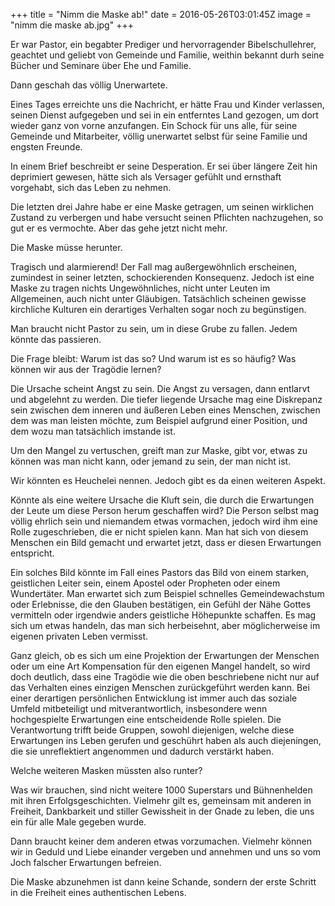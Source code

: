 +++
title = "Nimm die Maske ab!"
date = 2016-05-26T03:01:45Z
image = "nimm die maske ab.jpg"
+++

Er war Pastor, ein begabter Prediger und hervorragender Bibelschullehrer, geachtet und geliebt von  Gemeinde und Familie, weithin bekannt durh seine Bücher und Seminare über Ehe und Familie.

Dann geschah das völlig Unerwartete.

Eines Tages erreichte uns die Nachricht, er hätte Frau und Kinder verlassen, seinen Dienst aufgegeben und sei in ein entferntes Land gezogen, um dort wieder ganz von vorne anzufangen. Ein Schock für uns alle, für seine Gemeinde und Mitarbeiter, völlig unerwartet selbst für seine Familie und engsten Freunde.

In einem Brief beschreibt er seine Desperation. Er sei über längere Zeit hin deprimiert gewesen, hätte sich als Versager gefühlt und ernsthaft vorgehabt, sich das Leben zu nehmen.

Die letzten drei Jahre habe er eine Maske getragen, um seinen wirklichen Zustand zu verbergen und habe versucht seinen Pflichten nachzugehen, so gut er es vermochte. Aber das gehe jetzt nicht mehr.

Die Maske müsse herunter.

Tragisch und alarmierend! Der Fall mag außergewöhnlich erscheinen, zumindest in seiner letzten, schockierenden Konsequenz. Jedoch ist eine Maske zu tragen nichts Ungewöhnliches, nicht unter Leuten im Allgemeinen, auch nicht unter Gläubigen. Tatsächlich scheinen gewisse kirchliche Kulturen ein derartiges Verhalten sogar noch zu begünstigen.

Man braucht nicht Pastor zu sein, um in diese Grube zu fallen. Jedem könnte das passieren.

Die Frage bleibt: Warum ist das so? Und warum ist es so häufig? Was können wir aus der Tragödie lernen?

Die Ursache scheint Angst zu sein. Die Angst zu versagen, dann  entlarvt und abgelehnt zu werden. Die tiefer liegende Ursache mag eine Diskrepanz sein zwischen dem inneren und äußeren Leben eines Menschen, zwischen dem was man leisten möchte, zum Beispiel aufgrund einer Position, und dem wozu man tatsächlich imstande ist.

Um den Mangel zu vertuschen, greift man zur Maske, gibt vor, etwas zu können was man nicht kann, oder jemand zu sein, der man nicht ist.

Wir könnten es Heuchelei nennen. Jedoch gibt es da einen weiteren Aspekt.

Könnte als eine weitere Ursache die Kluft sein, die durch die Erwartungen der Leute um diese Person herum geschaffen wird? Die Person selbst mag völlig ehrlich sein und niemandem etwas vormachen, jedoch wird ihm eine Rolle zugeschrieben, die er nicht spielen kann. Man hat sich von diesem Menschen ein Bild gemacht und erwartet jetzt, dass er diesen Erwartungen entspricht.

Ein solches Bild könnte im Fall eines Pastors das Bild von einem starken, geistlichen Leiter sein, einem Apostel oder Propheten oder einem Wundertäter. Man erwartet sich zum Beispiel schnelles Gemeindewachstum oder Erlebnisse, die den Glauben bestätigen, ein Gefühl der Nähe Gottes vermitteln oder irgendwie anders geistliche Höhepunkte schaffen. Es mag sich um etwas handeln, das man sich herbeisehnt, aber möglicherweise im eigenen privaten Leben vermisst.

Ganz gleich, ob es sich um eine Projektion der Erwartungen der Menschen oder um eine Art Kompensation für den eigenen Mangel handelt, so wird doch deutlich, dass eine Tragödie wie die oben beschriebene nicht nur auf das Verhalten eines einzigen Menschen zurückgeführt werden kann. Bei einer derartigen persönlichen Entwicklung ist immer auch das soziale Umfeld mitbeteiligt und mitverantwortlich, insbesondere wenn hochgespielte Erwartungen eine entscheidende Rolle spielen. Die Verantwortung trifft beide Gruppen, sowohl diejenigen, welche diese Erwartungen ins Leben gerufen und geschührt haben als auch diejeningen, die sie unreflektiert angenommen und dadurch verstärkt haben.

Welche weiteren Masken müssten also runter?

Was wir brauchen, sind nicht weitere 1000 Superstars und Bühnenhelden mit ihren Erfolgsgeschichten. Vielmehr gilt es, gemeinsam mit anderen in Freiheit, Dankbarkeit und stiller Gewissheit in der Gnade zu leben, die uns ein für alle Male gegeben wurde.

Dann braucht keiner dem anderen etwas vorzumachen. Vielmehr können wir in Geduld und Liebe einander vergeben und annehmen und uns so vom Joch falscher Erwartungen befreien.

Die Maske abzunehmen ist dann keine Schande, sondern der erste Schritt in die Freiheit eines authentischen Lebens.
